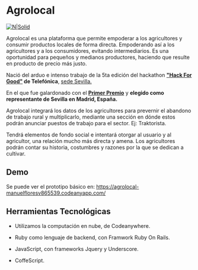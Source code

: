 # Agrolocal

[![N|Solid](https://agrolocal-manuelfloresv865539.codeanyapp.com/assets/es.png)](https://agrolocal-manuelfloresv865539.codeanyapp.com/)

Agrolocal es una plataforma que permite empoderar a los agricultores y consumir productos locales de forma directa. Empoderando así a los agricultores y a los consumidores, evitando intermediarios. 
Es una oportunidad para pequeños y medianos productores, haciendo que resulte en producto de precio más justo.

Nació del arduo e intenso trabajo de la 5ta edición del hackathon **["Hack For Good"](https://hackforgood.net/) de Telefónica**, [sede Sevilla.](http://institucional.us.es/catedratel/?p=3027)

En el que fue galardonado con el **[Primer Premio](https://www.informatica.us.es/index.php/noticias/43-anuncios/1880-premios-hackforgood-sevilla-2017)** y **elegido como representante de Sevilla en Madrid, España.**

Agrolocal integrará los datos de los agricultores para prevernir el abandono de trabajo rural y multiplicarlo, mediante una sección en dónde estos podrán anunciar puestos de trabajo para el sector. Ej: Traktorista.

Tendrá elementos de fondo social e intentará otorgar al usuario y al agricultor, una relación mucho más directa y amena. Los agricultores podrán contar su historia, costumbres y razones por la que se dedican a cultivar.

## Demo
Se puede ver el prototipo básico en: https://agrolocal-manuelfloresv865539.codeanyapp.com/


## Herramientas Tecnológicas 

  - Utilizamos la computación en nube, de Codeanywhere. 

  - Ruby como lenguaje de backend, con Framwork Ruby On Rails.

  - JavaScript, con frameworks Jquery y Underscore.
  
  - CoffeScript.

